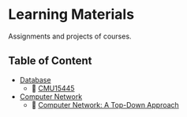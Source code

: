 # Learning Materials

Assignments and projects of courses.

## Table of Content
- [Database](./Database)
  - 🚧 [CMU15445](./Database/CMU15445/)
- [Computer Network](./Computer-Network/)
  - 🚧 [Computer Network: A Top-Down Approach](./Computer-Network/Computer%20Networking%3A%20A%20Top-Down%20Approach/)

